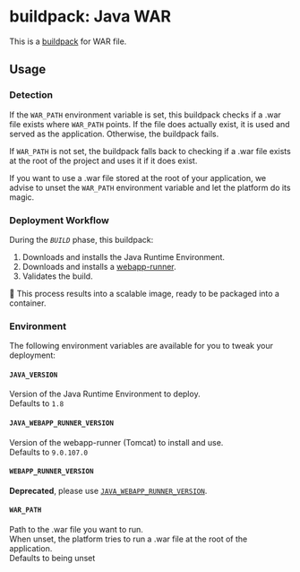 # buildpack: Java WAR

This is a [buildpack](http://doc.scalingo.com/buildpacks) for WAR file.

## Usage

### Detection

If the `WAR_PATH` environment variable is set, this buildpack checks if a .war
file exists where `WAR_PATH` points. If the file does actually exist, it is
used and served as the application. Otherwise, the buildpack fails.

If `WAR_PATH` is not set, the buildpack falls back to checking if a .war file
exists at the root of the project and uses it if it does exist.

If you want to use a .war file stored at the root of your application, we
advise to unset the `WAR_PATH` environment variable and let the platform do its
magic.

### Deployment Workflow

During the *`BUILD`* phase, this buildpack:

1. Downloads and installs the Java Runtime Environment.
2. Downloads and installs a [webapp-runner](https://github.com/heroku/webapp-runner).
3. Validates the build.

:tada: This process results into a scalable image, ready to be packaged into a
container.

### Environment

The following environment variables are available for you to tweak your
deployment:

#### `JAVA_VERSION`

Version of the Java Runtime Environment to deploy.\
Defaults to `1.8`

#### `JAVA_WEBAPP_RUNNER_VERSION`

Version of the webapp-runner (Tomcat) to install and use.\
Defaults to `9.0.107.0`

#### `WEBAPP_RUNNER_VERSION`

**Deprecated**, please use [`JAVA_WEBAPP_RUNNER_VERSION`](#java_webapp_runner_version).

#### `WAR_PATH`

Path to the .war file you want to run.\
When unset, the platform tries to run a .war file at the root of the
application.\
Defaults to being unset

